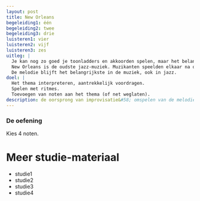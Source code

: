 ```yaml
---
layout: post
title: New Orleans
begeleiding1: één
begeleiding2: twee
begeleiding3: drie
luisteren1: vier
luisteren2: vijf
luisteren3: zes
uitleg: |
  Je kan nog zo goed je toonladders en akkoorden spelen, maar het belangrijkste aan muziek spelen is het publiek en jezelf boeien.
  New Orleans is de oudste jazz-muziek. Muzikanten speelden elkaar na op het gehoor. Ze brachten de thema's op hun eigen speelse manier. De trombone speelde een dragende tegenstem (contrapunt) terwijl de klarinet een andere snelle geïmproviseerde tegenmelodie speelde.
  De melodie blijft het belangrijkste in de muziek, ook in jazz.
doel: |
  Het thema interpreteren, aantrekkelijk voordragen.
  Spelen met ritmes.
  Toevoegen van noten aan het thema (of net weglaten).
description: de oorsprong van improvisatie&#58; omspelen van de melodie
---
```


### De oefening

Kies 4 noten.


<div class="verdere-studie">
  <h1 class="small-h2">Meer studie-materiaal</h1>
  <ul class="two-column">
    <li>studie1</li>
    <li>studie2</li>
    <li>studie3</li>
    <li>studie4</li>
  </ul>
</div>
